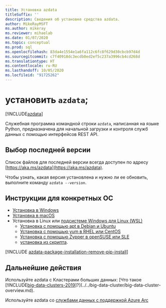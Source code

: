 ```yaml
---
title: Установка azdata
titleSuffix: ''
description: Сведения об установке средства azdata.
author: MikeRayMSFT
ms.author: mikeray
ms.reviewer: mihaelab
ms.date: 01/07/2020
ms.topic: conceptual
ms.prod: sql
ms.openlocfilehash: 83da4e1554e1a6fa112c6fc8f629d30cbcb97d4d
ms.sourcegitcommit: c7f40918dc3ecdb0ed2ef5c237a3996cb4cd268d
ms.translationtype: HT
ms.contentlocale: ru-RU
ms.lasthandoff: 10/05/2020
ms.locfileid: "91725262"
---
```

# <a name="install-azdata"></a>установить `azdata`;

[!INCLUDE[azdata](../../includes/applies-to-version/azdata.md)]

Служебная программа командной строки `azdata`, написанная на языке Python, предназначена для начальной загрузки и контроля служб данных с помощью интерфейсов REST API. 

## <a name="find-latest-version"></a>Выбор последней версии

Список файлов для последней версии всегда доступен по адресу [https://aka.ms/azdata](https://aka.ms/azdata).

Чтобы узнать, какая версия установлена и нужно ли ее обновить, выполните команду `azdata --version`.

## <a name="os-specific-instructions"></a>Инструкции для конкретных ОС

* [Установка в Windows](../install/deploy-install-azdata-installer.md)
* [Установка в macOS](../install/deploy-install-azdata-macos.md)
* Установка в Linux или [подсистеме Windows для Linux (WSL)](/windows/wsl/about/)
   * [Установка с помощью apt в Debian и Ubuntu](../install/deploy-install-azdata-linux-package.md)
   * [Установка с помощью yum в RHEL или CentOS](../install/deploy-install-azdata-yum.md)
   * [Установка с помощью Zypper в openSUSE или SLE](../install/deploy-install-azdata-zypper.md)
   * [установка из скрипта](../install/deploy-install-azdata-pip.md).

[!INCLUDE [azdata-package-installation-remove-pip-install](../../includes/azdata-package-installation-remove-pip-install.md)]

## <a name="next-steps"></a>Дальнейшие действия

Используйте azdata с Кластерами больших данных: [Что такое [!INCLUDE[big-data-clusters-2019](../../includes/ssbigdataclusters-ver15.md)]?](../../big-data-cluster/big-data-cluster-overview.md).

Используйте azdata со [службами данных с поддержкой Azure Arc](/azure/azure-arc/data/)
